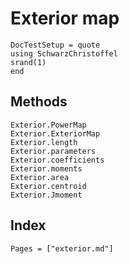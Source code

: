 # Exterior map

```@meta
DocTestSetup = quote
using SchwarzChristoffel
srand(1)
end
```
## Methods

```@docs
Exterior.PowerMap
Exterior.ExteriorMap
Exterior.length
Exterior.parameters
Exterior.coefficients
Exterior.moments
Exterior.area
Exterior.centroid
Exterior.Jmoment
```

## Index

```@index
Pages = ["exterior.md"]
```
